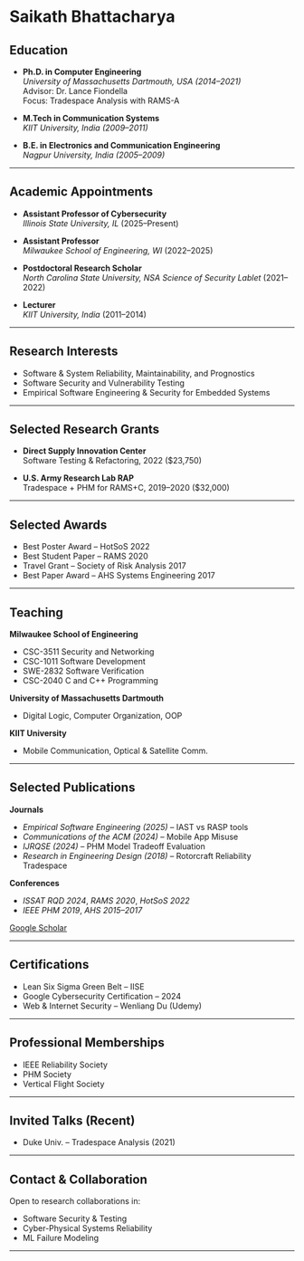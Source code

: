 # Saikath Bhattacharya
  


## Education

- **Ph.D. in Computer Engineering**  
  *University of Massachusetts Dartmouth, USA (2014–2021)*  
  Advisor: Dr. Lance Fiondella  
  Focus: Tradespace Analysis with RAMS-A

- **M.Tech in Communication Systems**  
  *KIIT University, India (2009–2011)*

- **B.E. in Electronics and Communication Engineering**  
  *Nagpur University, India (2005–2009)*

---

## Academic Appointments

- **Assistant Professor of Cybersecurity**  
  *Illinois State University, IL* (2025–Present)


- **Assistant Professor**  
  *Milwaukee School of Engineering, WI* (2022–2025)

- **Postdoctoral Research Scholar**  
  *North Carolina State University, NSA Science of Security Lablet* (2021–2022)

- **Lecturer**  
  *KIIT University, India* (2011–2014)

---

## Research Interests

- Software & System Reliability, Maintainability, and Prognostics  
- Software Security and Vulnerability Testing  
- Empirical Software Engineering & Security for Embedded Systems  

---

## Selected Research Grants

- **Direct Supply Innovation Center**  
  Software Testing & Refactoring, 2022 ($23,750)

- **U.S. Army Research Lab RAP**  
  Tradespace + PHM for RAMS+C, 2019–2020 ($32,000)

---

## Selected Awards

- Best Poster Award – HotSoS 2022  
- Best Student Paper – RAMS 2020  
- Travel Grant – Society of Risk Analysis 2017  
- Best Paper Award – AHS Systems Engineering 2017  

---

## Teaching

**Milwaukee School of Engineering**
- CSC-3511 Security and Networking  
- CSC-1011 Software Development  
- SWE-2832 Software Verification  
- CSC-2040 C and C++ Programming

**University of Massachusetts Dartmouth**
- Digital Logic, Computer Organization, OOP  

**KIIT University**
- Mobile Communication, Optical & Satellite Comm.

---

## Selected Publications

**Journals**
- *Empirical Software Engineering (2025)* – IAST vs RASP tools  
- *Communications of the ACM (2024)* – Mobile App Misuse  
- *IJRQSE (2024)* – PHM Model Tradeoff Evaluation  
- *Research in Engineering Design (2018)* – Rotorcraft Reliability Tradespace  

**Conferences**
- *ISSAT RQD 2024*, *RAMS 2020*, *HotSoS 2022*  
- *IEEE PHM 2019*, *AHS 2015–2017*

[Google Scholar](https://scholar.google.com/citations?user=D2nEigIAAAAJ&hl=en)

---

## Certifications

- Lean Six Sigma Green Belt – IISE  
- Google Cybersecurity Certification – 2024  
- Web & Internet Security – Wenliang Du (Udemy)

---

## Professional Memberships

- IEEE Reliability Society  
- PHM Society  
- Vertical Flight Society  

---

## Invited Talks (Recent)

- Duke Univ. – Tradespace Analysis (2021)

---

## Contact & Collaboration

Open to research collaborations in:
- Software Security & Testing  
- Cyber-Physical Systems Reliability  
- ML Failure Modeling

---
